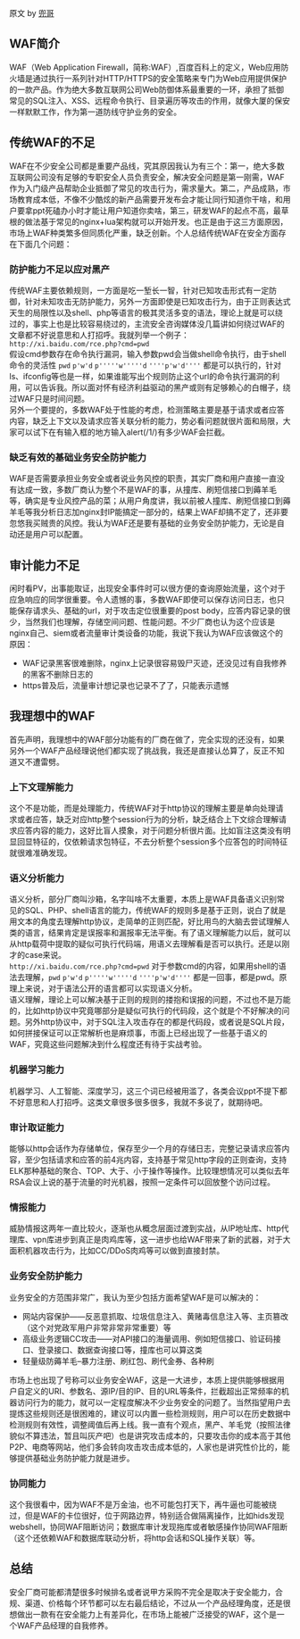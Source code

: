 原文 by [兜哥](http://mp.weixin.qq.com/s/7x9B9UKniUPNwpfvE6lEMg)  

## WAF简介
WAF（Web Application Firewall，简称:WAF）,百度百科上的定义，Web应用防火墙是通过执行一系列针对HTTP/HTTPS的安全策略来专门为Web应用提供保护的一款产品。作为绝大多数互联网公司Web防御体系最重要的一环，承担了抵御常见的SQL注入、XSS、远程命令执行、目录遍历等攻击的作用，就像大厦的保安一样默默工作，作为第一道防线守护业务的安全。  
## 传统WAF的不足
WAF在不少安全公司都是重要产品线，究其原因我认为有三个：第一，绝大多数互联网公司没有足够的专职安全人员负责安全，解决安全问题是第一刚需，WAF作为入门级产品帮助企业抵御了常见的攻击行为，需求量大。第二，产品成熟，市场教育成本低，不像不少酷炫的新产品需要开发布会才能让同行知道你干啥，和用户要拿ppt死磕办小时才能让用户知道你卖啥，第三，研发WAF的起点不高，最草根的做法基于常见的nginx+lua架构就可以开始开发。也正是由于这三方面原因，市场上WAF种类繁多但同质化严重，缺乏创新。个人总结传统WAF在安全方面存在下面几个问题：  
### 防护能力不足以应对黑产
传统WAF主要依赖规则，一方面是吃一堑长一智，针对已知攻击形式有一定防御，针对未知攻击无防护能力，另外一方面即使是已知攻击行为，由于正则表达式天生的局限性以及shell、php等语言的极其灵活多变的语法，理论上就是可以绕过的，事实上也是比较容易绕过的，主流安全咨询媒体没几篇讲如何绕过WAF的文章都不好说意思和人打招呼。我就列举一个例子：  
`http://xi.baidu.com/rce.php?cmd=pwd`  
假设cmd参数存在命令执行漏洞，输入参数pwd会当做shell命令执行，由于shell命令的灵活性 `pwd` `p'w'd`   `p'''''w'''''d`  `''''p'w'd''''` 都是可以执行的，针对ls、ifconfig等也是一样，如果谁能写出个规则防止这个url的命令执行漏洞的利用，可以告诉我。所以面对怀有经济利益驱动的黑产或则有足够赖心的白帽子，绕过WAF只是时间问题。  
另外一个要提的，多数WAF处于性能的考虑，检测策略主要是基于请求或者应答内容，缺乏上下文以及请求应答关联分析的能力，势必看问题就很片面和局限，大家可以试下在有输入框的地方输入alert(/1/)有多少WAF会拦截。  
### 缺乏有效的基础业务安全防护能力
WAF是否需要承担业务安全或者说业务风控的职责，其实厂商和用户直接一直没有达成一致，多数厂商认为整个不是WAF的事，从撞库、刷短信接口到薅羊毛等，确实是专业风控产品的菜；从用户角度讲，我以前被人撞库、刷短信接口到薅羊毛等我分析日志加nginx封IP能搞定一部分的，结果上WAF却搞不定了，还非要忽悠我买贼贵的风控。我认为WAF还是要有基础的业务安全防护能力，无论是自动还是用户可以配置。  
## 审计能力不足
闲时看PV，出事能取证，出现安全事件时可以很方便的查询原始流量，这个对于应急响应的同学很重要。令人遗憾的事，多数WAF即使可以保存访问日志，也只能保存请求头、基础的url，对于攻击定位很重要的post body，应答内容记录的很少，当然我们也理解，存储空间问题、性能问题。不少厂商也认为这个应该是nginx自己、siem或者流量审计类设备的功能，我说下我认为WAF应该做这个的原因：  
* WAF记录黑客很难删除，nginx上记录很容易毁尸灭迹，还没见过有自我修养的黑客不删除日志的
* https普及后，流量审计想记录也记录不了了，只能表示遗憾

## 我理想中的WAF
首先声明，我理想中的WAF部分功能有的厂商在做了，完全实现的还没有，如果另外一个WAF产品经理说他们都实现了挑战我，我还是直接认怂算了，反正不知道又不遭雷劈。  
### 上下文理解能力
这个不是功能，而是处理能力，传统WAF对于http协议的理解主要是单向处理请求或者应答，缺乏对应http整个session行为的分析，缺乏结合上下文综合理解请求应答内容的能力，这好比盲人摸象，对于问题分析很片面。比如盲注这类没有明显回显特征的，仅依赖请求包特征，不去分析整个session多个应答包的时间特征就很难准确发现。  
### 语义分析能力
语义分析，部分厂商叫沙箱，名字叫啥不太重要，本质上是WAF具备语义识别常见的SQL、PHP、shell语言的能力，传统WAF的规则多是基于正则，说白了就是用文本的角度去理解http协议，走简单的正则匹配，好比用鸟的大脑去尝试理解人类的语言，结果肯定是误报率和漏报率无法平衡。有了语义理解能力以后，就可以从http载荷中提取的疑似可执行代码端，用语义去理解看是否可以执行。还是以刚才的case来说。  
`http://xi.baidu.com/rce.php?cmd=pwd`
对于参数cmd的内容，如果用shell的语法去理解，`pwd` `p'w'd`   `p'''''w'''''d`  `''''p'w'd''''` 都是一回事，都是pwd。原理上来说，对于语法公开的语言都可以实现语义分析。  
语义理解，理论上可以解决基于正则的规则的搂抱和误报的问题，不过也不是万能的，比如http协议中究竟哪部分是疑似可执行的代码段，这个就是个不好解决的问题。另外http协议中，对于SQL注入攻击存在的都是代码段，或者说是SQL片段，如何拼接保证可以正常解析也是麻烦事，市面上已经出现了一些基于语义的WAF，究竟这些问题解决到什么程度还有待于实战考验。  
### 机器学习能力
机器学习、人工智能、深度学习，这三个词已经被用滥了，各类会议ppt不提下都不好意思和人打招呼。这类文章很多很多很多，我就不多说了，就期待吧。  
### 审计取证能力
能够以http会话作为存储单位，保存至少一个月的存储日志，完整记录请求应答内容，至少包括请求和应答的前4兆内容，支持基于常见http字段的正则查询，支持ELK那种基础的聚合、TOP、大于、小于操作等操作。比较理想情况可以类似去年RSA会议上说的基于流量的时光机器，按照一定条件可以回放整个访问过程。  
### 情报能力
威胁情报这两年一直比较火，逐渐也从概念层面过渡到实战，从IP地址库、http代理库、vpn库进步到真正是肉鸡库等，这一进步也给WAF带来了新的武器，对于大面积机器攻击行为，比如CC/DDoS肉鸡等可以做到直接封禁。  
### 业务安全防护能力
业务安全的方范围非常广，我认为至少包括方面希望WAF是可以解决的：  
* 网站内容保护——反恶意抓取、垃圾信息注入、黄赌毒信息注入等、主页篡改（这个对党政军用户非常非常非常重要）等
* 高级业务逻辑CC攻击——对API接口的海量调用、例如短信接口、验证码接口、登录接口、数据查询接口等，撞库也可以算这类
* 轻量级防薅羊毛–暴力注册、刷红包、刷代金券、各种刷

市场上也出现了号称可以业务安全WAF，这是一大进步，本质上提供能够根据用户自定义的URI、参数名、源IP/目的IP、目的URL等条件，拦截超出正常频率的机器访问行为的能力，就可以一定程度解决不少业务安全的问题了。当然指望用户去提炼这些规则还是很困难的，建议可以内置一些检测规则，用户可以在历史数据中检测规则有效性，调整阈值后再上线。我一直有个观点，黑产、羊毛党（按照法律貌似不算违法，暂且叫灰产吧）也是讲究攻击成本的，只要攻击你的成本高于其他P2P、电商等网站，他们多会转向攻击攻击成本低的，人家也是讲究性价比的，能够提供基础业务防护能力就是进步。  
### 协同能力
这个我很看中，因为WAF不是万金油，也不可能包打天下，再牛逼也可能被绕过，但是WAF的卡位很好，位于网路边界，特别适合做隔离操作，比如hids发现webshell，协同WAF阻断访问；数据库审计发现拖库或者敏感操作协同WAF阻断（这个还依赖WAF和数据库联动分析，将http会话和SQL操作关联）等。  
## 总结
安全厂商可能都清楚很多时候排名或者说甲方采购不完全是取决于安全能力，合规、渠道、价格每个环节都可以左右最后结论，不过从一个产品经理角度，还是很想做出一款有在安全能力上有差异化，在市场上能被广泛接受的WAF，这个是一个WAF产品经理的自我修养。  
